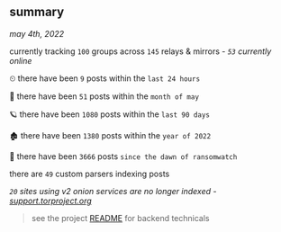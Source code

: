 
## summary
_may 4th, 2022_

currently tracking `100` groups across `145` relays & mirrors - _`53` currently online_

⏲ there have been `9` posts within the `last 24 hours`

🦈 there have been `51` posts within the `month of may`

🪐 there have been `1080` posts within the `last 90 days`

🏚 there have been `1380` posts within the `year of 2022`

🦕 there have been `3666` posts `since the dawn of ransomwatch`

there are `49` custom parsers indexing posts

_`20` sites using v2 onion services are no longer indexed - [support.torproject.org](https://support.torproject.org/onionservices/v2-deprecation/)_

> see the project [README](https://github.com/thetanz/ransomwatch#ransomwatch--) for backend technicals
